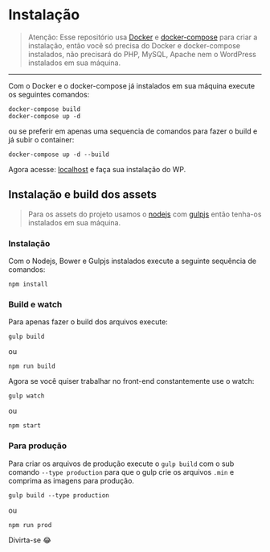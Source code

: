 # Instalação

> Atenção: Esse repositório usa [Docker](https://www.docker.com/) e [docker-compose](https://docs.docker.com/compose/) para criar a instalação,
> então você só precisa do Docker e docker-compose instalados, não precisará do PHP, MySQL, Apache nem o WordPress instalados em sua máquina.

---

Com o Docker e o docker-compose já instalados em sua máquina execute os seguintes comandos:

```
docker-compose build
docker-compose up -d
```

ou se preferir em apenas uma sequencia de comandos para fazer o build e já subir o container:

```
docker-compose up -d --build
```

Agora acesse: [localhost](http://localhost/) e faça sua instalação do WP.

## Instalação e build dos assets

> Para os assets do projeto usamos o [nodejs](https://nodejs.org/en/) com [gulpjs](http://gulpjs.com/) então tenha-os instalados em sua máquina.

### Instalação

Com o Nodejs, Bower e Gulpjs instalados execute a seguinte sequência de comandos:

```
npm install
```

### Build e watch

Para apenas fazer o build dos arquivos execute:

```
gulp build
```
ou
```
npm run build
```

Agora se você quiser trabalhar no front-end constantemente use o watch:

```
gulp watch
```
ou
```
npm start
```

### Para produção

Para criar os arquivos de produção execute o `gulp build` com o sub comando `--type production` para que o gulp crie os arquivos `.min` e comprima as imagens para produção.

```
gulp build --type production
```
ou
```
npm run prod
```

Divirta-se :joy:
